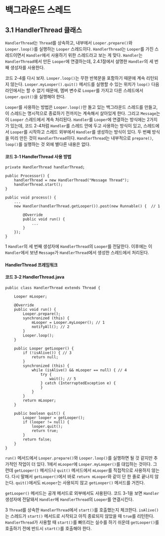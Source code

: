 # 백그라운드 스레드
## 3.1 HandlerThread 클래스
`HandlerThread`는 `Thread`를 상속하고, 내부에서 `Looper.prepare()`와 `Looper.loop()`를 실행하는 `Looper` 스레드이다. `HandlerThread`는 `Looper`를 가진 스레드이면서 `Handler`에서 사용하기 위한 스레드라고 보는 게 맞다. `Handler`는 `HandlerThread`에서 만든 `Looper`에 연결하는데, 2.4.1절에서 설명한 `Handler`의 세 번째 생성자를 사용한다.

코드 2-4를 다시 보자. `Looper.loop()`는 무한 반복문을 포함하기 때문에 계속 리턴되지 않는다. `Looper.myLooper().quit()` 메서드를 실행할 수 있는 위치가 `loop()` 다음 라인에서는 할 수 없기 때문에, 멤버 변수로 `Looper`를 가지고 다른 스레드에서 `Looper.quit()`을 실행해야 한다.

`Looper`를 사용하는 방법은 `Looper.loop()`만 돌고 있는 백그라운드 스레드를 만들고, 이 스레드는 명시적으로 종료하기 전까지는 계속해서 살아있게 한다. 그리고 `Message`는 이 `Looper` 스레드에서 계속 처리된다. `Handler`를 `Looper`에 연결하는 방식에는 2가지가 있는데, 코드 2-4처럼 `Handler`를 스레드 안에 두고 사용하는 방식이 있고, 스레드에서 `Looper`를 시작하고 스레드 외부에서 `Handler`를 생성하는 방식이 있다. 두 번째 방식을 미리 만든 것이 `HandlerThread`이다. `HandlerThread`는 내부적으로 `prepare()`, `loop()`를 실행하는 것 외에 별다른 내용은 없다.

#### 코드 3-1 HandlerThread 사용 방법
```
private HandlerThread handlerThread;

public Processor() {
    handlerThread = new HandlerThread("Message Thread");
    handlerThread.start();
}

public void process() {
    ...
    new Handler(handlerThread.getLooper()).post(new Runnable() {  // 1
    
        @Override
        public void run() {
            ...
        }
    });
}
```

1 `Handler`의 세 번째 생성자에 `HandlerThread`의 `Looper`를 전달한다. 이후에는 이 `Handler`에서 보낸 `Message`가 `HandlerThread`에서 생성한 스레드에서 처리된다.

#### HandlerThread 프레임워크 
#### 코드 3-2 HandlerThread.java
```
public class HandlerThread extends Thread {

    Looper mLooper;
    
    @Override
    public void run() {
        Looper.prepare();
        synchronized (this) {
            mLooper = Looper.myLooper(); // 1
            notifyAll(); // 2
        }
        Looper.loop();
    }

    public Looper getLooper() {
        if (!isAlive()) { // 3
            return null;
        }
        synchronized (this) {
            while (isAlive() && mLooper == null) { // 4
                try {
                    wait(); // 5
                } catch (InterruptedException e) {
                }
            }
        }
        return mLooper;
    }
    
    public boolean quit() {
        Looper looper = getLooper();
        if (looper != null) {
            looper.quit();
            return true;
        }
        return false;
    }
}
```

`run()` 메서드에서 `Looper.prepare()`와 `Looper.loop()`를 실행하면 될 것 같지만 추가적인 작업이 더 있다. 1에서 `mLooper`에 `Looper.myLooper()`를 대입하는 것이다. 그런데 `getLooper()` 메서드나 `quit()` 메서드에서 `mLooper`를 직접적으로 사용하지 않는다. 다시 말해서 `getLooper()`에서 바로 `return mLooper`와 같이 단 한 줄로 끝나지 않는다. `quit()`에서도 `mLooper`는 사용되지 않고 `getLooper()` 메서드를 거친다.

`getLooper()` 메서드는 공개 메서드로 외부에서도 사용된다. 코드 3-1을 보면 `Handler` 생성자에 전달돼서 `Handler`에 `HandlerThread`의 `Looper`를 연결시킨다.

3 `Thread`를 상속한 `HandlerThread`에서 `start()`를 호출했는지 체크한다. `isAlive()`는 스레드가 `start()` 메서드로 시작되고 아직 종료되지 않았을 때 `true`를 리턴한다. `HandlerThread`가 사용할 때 `start()`를 빠뜨리는 실수를 하기 쉬운데 `getLooper()`를 호출하기 전에 반드시 `start()`를 호출해야 한다.
